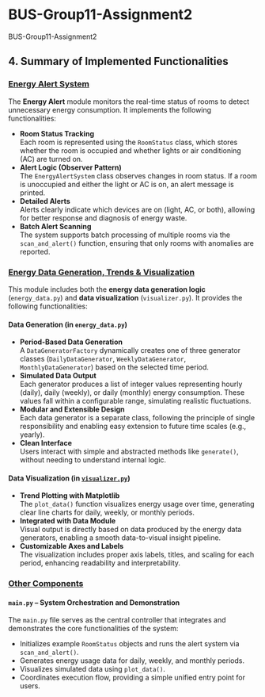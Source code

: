 # BUS-Group11-Assignment2
BUS-Group11-Assignment2

## 4. Summary of Implemented Functionalities
###  [Energy Alert System](./energy_alert.py)
The **Energy Alert** module monitors the real-time status of rooms to detect unnecessary energy consumption. It implements the following functionalities:
- **Room Status Tracking**  
  Each room is represented using the `RoomStatus` class, which stores whether the room is occupied and whether lights or air conditioning (AC) are turned on.
- **Alert Logic (Observer Pattern)**  
  The `EnergyAlertSystem` class observes changes in room status. If a room is unoccupied and either the light or AC is on, an alert message is printed.
- **Detailed Alerts**  
  Alerts clearly indicate which devices are on (light, AC, or both), allowing for better response and diagnosis of energy waste.
- **Batch Alert Scanning**  
  The system supports batch processing of multiple rooms via the `scan_and_alert()` function, ensuring that only rooms with anomalies are reported.

###  [Energy Data Generation, Trends & Visualization](./energy_data.py)
This module includes both the **energy data generation logic** (`energy_data.py`) and **data visualization** (`visualizer.py`). It provides the following functionalities:
####  Data Generation (in `energy_data.py`)
- **Period-Based Data Generation**  
  A `DataGeneratorFactory` dynamically creates one of three generator classes (`DailyDataGenerator`, `WeeklyDataGenerator`, `MonthlyDataGenerator`) based on the selected time period.
- **Simulated Data Output**  
  Each generator produces a list of integer values representing hourly (daily), daily (weekly), or daily (monthly) energy consumption. These values fall within a configurable range, simulating realistic fluctuations.
- **Modular and Extensible Design**  
  Each data generator is a separate class, following the principle of single responsibility and enabling easy extension to future time scales (e.g., yearly).
- **Clean Interface**  
  Users interact with simple and abstracted methods like `generate()`, without needing to understand internal logic.

####  Data Visualization (in [`visualizer.py`](./visualizer.py))
- **Trend Plotting with Matplotlib**  
  The `plot_data()` function visualizes energy usage over time, generating clear line charts for daily, weekly, or monthly periods.
- **Integrated with Data Module**  
  Visual output is directly based on data produced by the energy data generators, enabling a smooth data-to-visual insight pipeline.
- **Customizable Axes and Labels**  
  The visualization includes proper axis labels, titles, and scaling for each period, enhancing readability and interpretability.


###  [Other Components](./main.py)

#### `main.py` – System Orchestration and Demonstration

The `main.py` file serves as the central controller that integrates and demonstrates the core functionalities of the system:

- Initializes example `RoomStatus` objects and runs the alert system via `scan_and_alert()`.  
- Generates energy usage data for daily, weekly, and monthly periods.  
- Visualizes simulated data using `plot_data()`.  
- Coordinates execution flow, providing a simple unified entry point for users.



  
